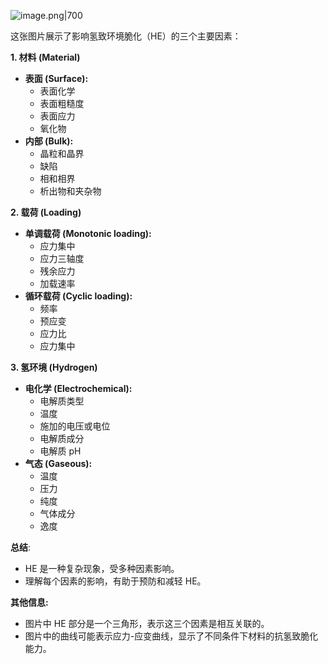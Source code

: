 ![image.png|700](https://fig-1321973591.cos.ap-nanjing.myqcloud.com/20241123115555.png)



这张图片展示了影响氢致环境脆化（HE）的三个主要因素：

**1. 材料 (Material)**

* **表面 (Surface):** 
    * 表面化学
    * 表面粗糙度
    * 表面应力
    * 氧化物
* **内部 (Bulk):**
    * 晶粒和晶界
    * 缺陷
    * 相和相界
    * 析出物和夹杂物

**2. 载荷 (Loading)**

* **单调载荷 (Monotonic loading):**
    * 应力集中
    * 应力三轴度
    * 残余应力
    * 加载速率
* **循环载荷 (Cyclic loading):**
    * 频率
    * 预应变
    * 应力比
    * 应力集中

**3. 氢环境 (Hydrogen)**

* **电化学 (Electrochemical):**
    * 电解质类型
    * 温度
    * 施加的电压或电位
    * 电解质成分
    * 电解质 pH
* **气态 (Gaseous):**
    * 温度
    * 压力
    * 纯度
    * 气体成分
    * 逸度

**总结**: 

*  HE 是一种复杂现象，受多种因素影响。
*  理解每个因素的影响，有助于预防和减轻 HE。

**其他信息:**

* 图片中 HE 部分是一个三角形，表示这三个因素是相互关联的。
* 图片中的曲线可能表示应力-应变曲线，显示了不同条件下材料的抗氢致脆化能力。